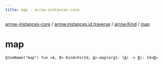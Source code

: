 ```yaml
---
title: map - arrow-instances-core
---
```


[arrow-instances-core](../../index.html) / [arrow.instances.id.traverse](../index.html) / [arrow.Kind](index.html) / [map](./map.html)

# map

`@JvmName("map") fun <A, B> Kind<ForId, `[`A`](map.html#A)`>.map(arg1: (`[`A`](map.html#A)`) -> `[`B`](map.html#B)`): Id<`[`B`](map.html#B)`>`